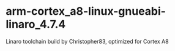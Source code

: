 arm-cortex_a8-linux-gnueabi-linaro_4.7.4
========================================

Linaro toolchain build by Christopher83, optimized for Cortex A8
